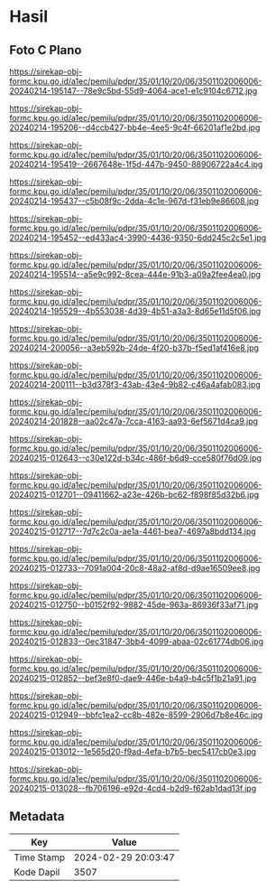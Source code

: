 # Hasil

## Foto C Plano

https://sirekap-obj-formc.kpu.go.id/a1ec/pemilu/pdpr/35/01/10/20/06/3501102006006-20240214-195147--78e9c5bd-55d9-4064-ace1-e1c9104c6712.jpg

https://sirekap-obj-formc.kpu.go.id/a1ec/pemilu/pdpr/35/01/10/20/06/3501102006006-20240214-195206--d4ccb427-bb4e-4ee5-9c4f-66201af1e2bd.jpg

https://sirekap-obj-formc.kpu.go.id/a1ec/pemilu/pdpr/35/01/10/20/06/3501102006006-20240214-195419--2667648e-1f5d-447b-9450-88906722a4c4.jpg

https://sirekap-obj-formc.kpu.go.id/a1ec/pemilu/pdpr/35/01/10/20/06/3501102006006-20240214-195437--c5b08f9c-2dda-4c1e-967d-f31eb9e86608.jpg

https://sirekap-obj-formc.kpu.go.id/a1ec/pemilu/pdpr/35/01/10/20/06/3501102006006-20240214-195452--ed433ac4-3990-4436-9350-6dd245c2c5e1.jpg

https://sirekap-obj-formc.kpu.go.id/a1ec/pemilu/pdpr/35/01/10/20/06/3501102006006-20240214-195514--a5e9c992-8cea-444e-91b3-a09a2fee4ea0.jpg

https://sirekap-obj-formc.kpu.go.id/a1ec/pemilu/pdpr/35/01/10/20/06/3501102006006-20240214-195529--4b553038-4d39-4b51-a3a3-8d65e11d5f06.jpg

https://sirekap-obj-formc.kpu.go.id/a1ec/pemilu/pdpr/35/01/10/20/06/3501102006006-20240214-200056--a3eb592b-24de-4f20-b37b-f5ed1af416e8.jpg

https://sirekap-obj-formc.kpu.go.id/a1ec/pemilu/pdpr/35/01/10/20/06/3501102006006-20240214-200111--b3d378f3-43ab-43e4-9b82-c46a4afab083.jpg

https://sirekap-obj-formc.kpu.go.id/a1ec/pemilu/pdpr/35/01/10/20/06/3501102006006-20240214-201828--aa02c47a-7cca-4163-aa93-6ef5671d4ca9.jpg

https://sirekap-obj-formc.kpu.go.id/a1ec/pemilu/pdpr/35/01/10/20/06/3501102006006-20240215-012643--c30e122d-b34c-486f-b6d9-cce580f76d09.jpg

https://sirekap-obj-formc.kpu.go.id/a1ec/pemilu/pdpr/35/01/10/20/06/3501102006006-20240215-012701--09411662-a23e-426b-bc62-f898f85d32b6.jpg

https://sirekap-obj-formc.kpu.go.id/a1ec/pemilu/pdpr/35/01/10/20/06/3501102006006-20240215-012717--7d7c2c0a-ae1a-4461-bea7-4697a8bdd134.jpg

https://sirekap-obj-formc.kpu.go.id/a1ec/pemilu/pdpr/35/01/10/20/06/3501102006006-20240215-012733--7091a004-20c8-48a2-af8d-d9ae16509ee8.jpg

https://sirekap-obj-formc.kpu.go.id/a1ec/pemilu/pdpr/35/01/10/20/06/3501102006006-20240215-012750--b0152f92-9882-45de-963a-86936f33af71.jpg

https://sirekap-obj-formc.kpu.go.id/a1ec/pemilu/pdpr/35/01/10/20/06/3501102006006-20240215-012833--0ec31847-3bb4-4099-abaa-02c61774db06.jpg

https://sirekap-obj-formc.kpu.go.id/a1ec/pemilu/pdpr/35/01/10/20/06/3501102006006-20240215-012852--bef3e8f0-dae9-446e-b4a9-b4c5f1b21a91.jpg

https://sirekap-obj-formc.kpu.go.id/a1ec/pemilu/pdpr/35/01/10/20/06/3501102006006-20240215-012949--bbfc1ea2-cc8b-482e-8599-2906d7b8e46c.jpg

https://sirekap-obj-formc.kpu.go.id/a1ec/pemilu/pdpr/35/01/10/20/06/3501102006006-20240215-013012--1e565d20-f9ad-4efa-b7b5-bec5417cb0e3.jpg

https://sirekap-obj-formc.kpu.go.id/a1ec/pemilu/pdpr/35/01/10/20/06/3501102006006-20240215-013028--fb706196-e92d-4cd4-b2d9-f62ab1dad13f.jpg


## Metadata

| Key        | Value               |
| ---------- | ------------------- |
| Time Stamp | 2024-02-29 20:03:47 |
| Kode Dapil | 3507                |



